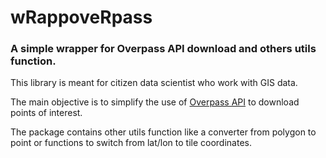 # wRappoveRpass
### A simple wrapper for Overpass API download and others utils function.
This library is meant for citizen data scientist who work with GIS data.

The main objective is to simplify the use of [Overpass API](https://wiki.openstreetmap.org/wiki/Overpass_API) to download points of interest.

The package contains other utils function like a converter from polygon to point or functions to switch from lat/lon to tile coordinates.
